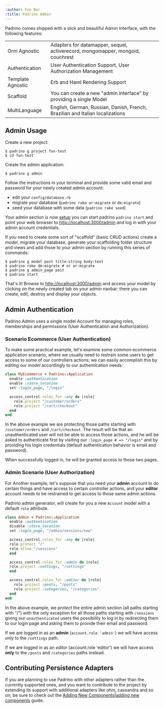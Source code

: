 ```yaml
---
:author: Foo Bar
:title: Padrino Admin
---
```


Padrino comes shipped with a slick and beautiful Admin Interface, with the following features:


|                 |                                                                                               |
|-----------------|-----------------------------------------------------------------------------------------------|
|Orm Agnostic     | Adapters for datamapper, sequel, activerecord, mongomapper, mongoid, couchrest                |
|Authentication   | User Authentication Support, User Authorization Management                                    |
|Template Agnostic| Erb and Haml Rendering Support                                                                |
|Scaffold         | You can create a new "admin interface" by providing a single Model                            |
|MultiLanguage    | English, German, Russian, Danish, French, Brazilian and Italian localizations                 |


## Admin Usage

Create a new project:


    $ padrino g project fun-test
    $ cd fun-test


Create the admin application:


    $ padrino g admin


Follow the instructions in your terminal and provide some valid email and password for your newly created admin account:


- edit your `config/database.rb`
- migrate your database (`padrino rake ar:migrate` or `dm:migrate`)
- seed your database with some data (`padrino rake seed`)


Your admin section is now [setup]() you can start padrino `padrino start` and point your web browser to
[http://localhost:3000/admin](http://localhost:3000/admin) and log in with your admin account credentials.


If you need to create some sort of "scaffold" (basic CRUD actions) create a *model*, migrate your database, generate
your scaffolding folder structure and views and add those to your admin section by running this series of commands:


    $ padrino g model post title:string body:text
    $ padrino rake dm:migrate # or ar:migrate
    $ padrino g admin_page post
    $ padrino start


That's it! Browse to [http://localhost:3000/admin](http://localhost:3000/admin) and access your model by clicking on the
newly created tab on your admin navbar: there you can create, edit, destroy and display your objects.


## Admin Authentication

Padrino Admin uses a single model Account for managing roles, memberships and permissions (User Authentication and
Authorization).


### Scenario Ecommerce (User Authentication)

To make some practical example, let's examine some common ecommerce application scenario, where we usually need to
restrain some users to get access to some of our controllers actions; we can easily accomplish this by editing our
*model* accordingly to our authentication needs:


```ruby
class MyEcommerce < Padrino::Application
  enable :authentication
  enable :store_location
  set :login_page, "/login"

  access_control.roles_for :any do |role|
    role.project "/customer/orders"
    role.project "/cart/checkout"
  end
end
```


In the above example we are protecting those paths starting with `/customer/orders` and `/cart/checkout`. The result
will be that an unauthenticated user will not be able to access those actions, and he will be asked to authenticate
first by visiting our `:login_page # => "/login"` and by providing his login credentials (default authentication
behavior is email and password).


When successfully logged in, he will be granted access to those two pages.


### Admin Scenario (User Authorization)

For Another example, let's suppose that you need your **admin** account to do certain things and have access to certain
controller actions, and your **editor** account needs to be restrained to get access to those same admin actions.


Padrino admin generator, will create for you a new `Account` model with a default `role` attribute.


```ruby
class Admin < Padrino::Application
  enable :authentication
  disable :store_location
  set :login_page, "/admin/sessions/new"

  access_control.roles_for :any do |role|
  role.protect "/"
  role.allow "/sessions"
  end

  access_control.roles_for :admin do |role|
  role.project :settings, "/settings"
  end

  access_control.roles_for :editor do |role|
    role.project :posts, "/posts"
    role.project :categories, "/categories"
  end
end
```


In the above example, we *protect* the entire admin section (all paths starting with "/") with the only exception for
all those paths starting with `/sessions` giving our `unauthenticated` users the possibility to log in by redirecting
them to our login page and asking them to provide their email and password.


If we are logged in as an **admin** (`account.role 'admin'`) we will have access *only* to the `/settings` path.


If we are logged in as an *editor* (account.role  'editor') we will have access **only** to the `/posts` and
`/categories` paths instead.


## Contributing Persistence Adapters

If you are planning to use Padrino with other adapters rather than the currently supported ones, and you want to
contribute to the project by extending its support with additional adapters like ohm, cassandra and so on, be sure to
check out the [Adding New Components|adding new components](TBD) guide.

